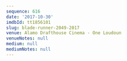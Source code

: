 ```yaml
---
sequence: 616
date: '2017-10-30'
imdbId: tt1856101
slug: blade-runner-2049-2017
venue: Alamo Drafthouse Cinema - One Loudoun
venueNotes: null
medium: null
mediumNotes: null
---
```


